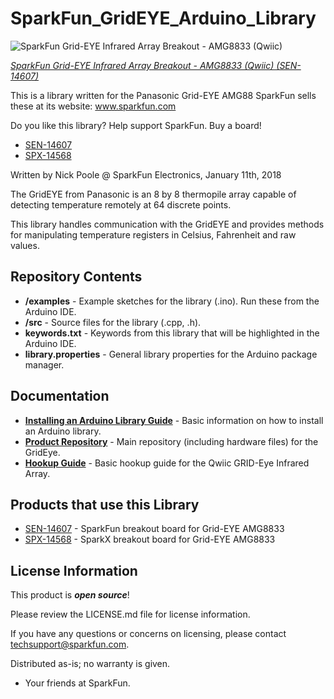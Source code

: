 SparkFun_GridEYE_Arduino_Library
========================================

![SparkFun Grid-EYE Infrared Array Breakout - AMG8833 (Qwiic)](https://cdn.sparkfun.com//assets/parts/1/2/7/7/5/14607-SparkFun_GridEYE_Infrared_Array_-_AMG8833__Qwiic_-01.jpg)

[*SparkFun Grid-EYE Infrared Array Breakout - AMG8833 (Qwiic) (SEN-14607)*](https://www.sparkfun.com/products/14607)

  This is a library written for the Panasonic Grid-EYE AMG88
  SparkFun sells these at its website: www.sparkfun.com
  
  Do you like this library? Help support SparkFun. Buy a board!
  * [SEN-14607](https://www.sparkfun.com/products/14607)
  * [SPX-14568](https://www.sparkfun.com/products/14568)

  Written by Nick Poole @ SparkFun Electronics, January 11th, 2018

  The GridEYE from Panasonic is an 8 by 8 thermopile array capable
  of detecting temperature remotely at 64 discrete points.
  
  This library handles communication with the GridEYE and provides
  methods for manipulating temperature registers in Celsius,
  Fahrenheit and raw values.

Repository Contents
-------------------

* **/examples** - Example sketches for the library (.ino). Run these from the Arduino IDE. 
* **/src** - Source files for the library (.cpp, .h).
* **keywords.txt** - Keywords from this library that will be highlighted in the Arduino IDE. 
* **library.properties** - General library properties for the Arduino package manager. 

Documentation
--------------

* **[Installing an Arduino Library Guide](https://learn.sparkfun.com/tutorials/installing-an-arduino-library)** - Basic information on how to install an Arduino library.
* **[Product Repository](https://learn.sparkfun.com/tutorials/qwiic-grid-eye-infrared-array-amg88xx-hookup-guide)** - Main repository (including hardware files) for the GridEye.
* **[Hookup Guide](https://learn.sparkfun.com/tutorials/qwiic-grid-eye-infrared-array-hookup-guide)** - Basic hookup guide for the Qwiic GRID-Eye Infrared Array.

Products that use this Library 
---------------------------------

* [SEN-14607](https://www.sparkfun.com/products/14607) - SparkFun breakout board for Grid-EYE AMG8833
* [SPX-14568](https://www.sparkfun.com/products/14568) - SparkX breakout board for Grid-EYE AMG8833

License Information
-------------------

This product is _**open source**_! 

Please review the LICENSE.md file for license information. 

If you have any questions or concerns on licensing, please contact techsupport@sparkfun.com.

Distributed as-is; no warranty is given.

- Your friends at SparkFun.
